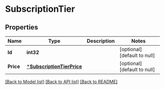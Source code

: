 # SubscriptionTier

## Properties
Name | Type | Description | Notes
------------ | ------------- | ------------- | -------------
**Id** | **int32** |  | [optional] [default to null]
**Price** | [***SubscriptionTierPrice**](SubscriptionTier_price.md) |  | [optional] [default to null]

[[Back to Model list]](../README.md#documentation-for-models) [[Back to API list]](../README.md#documentation-for-api-endpoints) [[Back to README]](../README.md)

